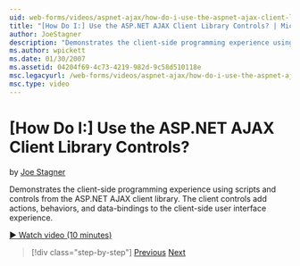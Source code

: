 ```yaml
---
uid: web-forms/videos/aspnet-ajax/how-do-i-use-the-aspnet-ajax-client-library-controls
title: "[How Do I:] Use the ASP.NET AJAX Client Library Controls? | Microsoft Docs"
author: JoeStagner
description: "Demonstrates the client-side programming experience using scripts and controls from the ASP.NET AJAX client library. The client controls add actions, behavio..."
ms.author: wpickett
ms.date: 01/30/2007
ms.assetid: 04204f69-4c73-4219-982d-9c58d510118e
msc.legacyurl: /web-forms/videos/aspnet-ajax/how-do-i-use-the-aspnet-ajax-client-library-controls
msc.type: video
---
```

# [How Do I:] Use the ASP.NET AJAX Client Library Controls?

by [Joe Stagner](https://github.com/JoeStagner)

Demonstrates the client-side programming experience using scripts and controls from the ASP.NET AJAX client library. The client controls add actions, behaviors, and data-bindings to the client-side user interface experience.

[&#9654; Watch video (10 minutes)](https://channel9.msdn.com/Blogs/ASP-NET-Site-Videos/how-do-i-use-the-aspnet-ajax-client-library-controls)

> [!div class="step-by-step"]
> [Previous](how-do-i-aspnet-ajax-enable-an-existing-web-service.md)
> [Next](how-do-i-use-an-aspnet-ajax-scriptmanagerproxy.md)

